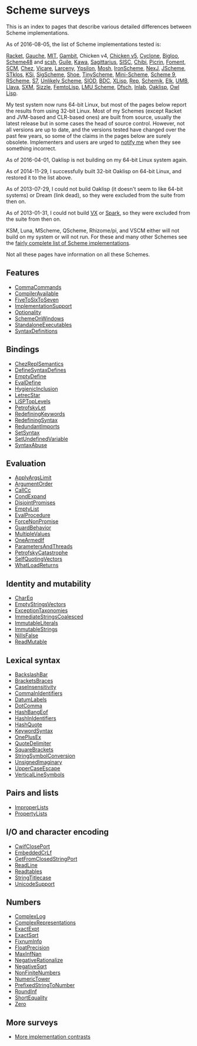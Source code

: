 # Scheme surveys

This is an index to pages that describe various detailed differences between Scheme implementations.

As of 2016-08-05, the list of Scheme implementations tested is:

[Racket](http://racket-lang.org/),
[Gauche](http://practical-scheme.net/gauche/),
[MIT](http://www.gnu.org/software/mit-scheme/),
[Gambit](http://dynamo.iro.umontreal.ca/wiki/index.php/Main_Page),
Chicken v4, [Chicken v5](http://wiki.call-cc.org/eggref/4/numbers),
[Cyclone](https://github.com/justinethier/cyclone),
[Bigloo](http://www-sop.inria.fr/members/Manuel.Serrano/bigloo/),
[Scheme48](http://s48.org/) and [scsh](http://www.scsh.net/),
[Guile](http://www.gnu.org/software/guile/),
[Kawa](http://www.gnu.org/software/kawa/),
[Sagittarius](https://code.google.com/p/sagittarius-scheme),
[SISC](http://sisc-scheme.org/),
[Chibi](https://code.google.com/p/chibi-scheme/),
[Picrin](https://github.com/picrin-scheme/picrin),
[Foment](https://code.google.com/p/foment/),
[SCM](http://people.csail.mit.edu/jaffer/SCM.html),
[Chez](http://scheme.com/), [Vicare](http://marcomaggi.github.io/vicare.html),
[Larceny](http://www.larcenists.org/),
[Ypsilon](https://code.google.com/p/ypsilon/),
[Mosh](https://code.google.com/p/mosh-scheme/),
[IronScheme](https://github.com/leppie/IronScheme),
[NexJ](http://nexj-scheme.org/),
[JScheme](http://jscheme.sourceforge.net/jscheme/main.html),
[STklos](http://www.stklos.net/),
[KSi](http://ksi.sourceforge.net/),
[SigScheme](https://code.google.com/p/sigscheme/),
[Shoe](http://www.nocrew.org/software-shoe.html),
[TinyScheme](http://tinyscheme.sourceforge.net/),
[Mini-Scheme](https://github.com/catseye/minischeme),
[Scheme 9](http://www.t3x.org/s9fes/),
[RScheme](http://www.rscheme.org/rs/index.html),
[S7](https://ccrma.stanford.edu/software/snd/snd/s7.html),
[Unlikely Scheme](https://marijnhaverbeke.nl/unlikely/),
[SIOD](http://people.delphiforums.com/gjc/siod.html),
[BDC](http://carlstrom.com/bdc-scheme/),
[XLisp](http://www.xlisp.org/),
[Rep](http://librep.sourceforge.net/),
[Schemik](http://schemik.sourceforge.net/),
[Elk](http://sam.zoy.org/elk/),
[UMB](http://www.cs.umb.edu/~wrc/scheme/),
[Llava](http://llava.org/),
[SXM](http://www.malgil.com/sxm/),
[Sizzle](http://www.grabmueller.de/martin/www/sizzle/sizzle.en.html),
[FemtoLisp](https://github.com/JeffBezanson/femtolisp),
[LMU Scheme](http://www.mathematik.uni-muenchen.de/~forster/sw/lmuscheme.html),
[Dfsch](http://hakl.net/software/dfsch.en.html),
[Inlab](http://www.inlab.de/scheme/),
[Oaklisp](http://www.bcl.hamilton.ie/~barak/oaklisp),
[Owl Lisp](https://code.google.com/p/owl-lisp/).

My test system now runs 64-bit Linux,
but most of the pages below report the results from using 32-bit Linux.
Most of my Schemes (except Racket and JVM-based and CLR-based ones)
are built from source, usually the latest release but in some cases
the head of source control.
However, not all versions are up to date,
and the versions tested have changed over the past few years,
so some of the claims in the pages below are surely obsolete.
Implementers and users are urged to [notify me](mailto:cowan@ccil.org)
when they see something incorrect.

As of 2016-04-01, Oaklisp is not building on my 64-bit Linux system again.

As of 2014-11-29, I successfully built 32-bit Oaklisp on 64-bit Linux,
and restored it to the list above.

As of 2013-07-29, I could not build Oaklisp (it doesn't seem to like 64-bit systems)
or Dream (link dead), so they were excluded from the suite from then on.

As of 2013-01-31, I could not build [VX](https://code.google.com/p/vx-scheme/)
or [Spark](https://github.com/vijaymathew/spark-scheme),
so they were excluded from the suite from then on.

KSM, Luna, MScheme, QScheme, Rhizome/pi, and VSCM
either will not build on my system or will not run.
For these and many other Schemes see the
[fairly complete list of Scheme implementations](http://community.schemewiki.org/?scheme-faq-standards).

Not all these pages have information on all these Schemes.

## Features

* [CommaCommands](CommaCommands/)
* [CompilerAvailable](CompilerAvailable/)
* [FiveToSixToSeven](FiveToSixToSeven/)
* [ImplementationSupport](ImplementationSupport/)
* [Optionality](Optionality/)
* [SchemeOnWindows](SchemeOnWindows/)
* [StandaloneExecutables](StandaloneExecutables/)
* [SyntaxDefinitions](SyntaxDefinitions/)

## Bindings

* [ChezReplSemantics](ChezReplSemantics/)
* [DefineSyntaxDefines](DefineSyntaxDefines/)
* [EmptyDefine](EmptyDefine/)
* [EvalDefine](EvalDefine/)
* [HygienicInclusion](HygienicInclusion/)
* [LetrecStar](LetrecStar/)
* [LiSPTopLevels](LiSPTopLevels/)
* [PetrofskyLet](PetrofskyLet/)
* [RedefiningKeywords](RedefiningKeywords/)
* [RedefiningSyntax](RedefiningSyntax/)
* [RedundantImports](RedundantImports/)
* [SetSyntax](SetSyntax/)
* [SetUndefinedVariable](SetUndefinedVariable/)
* [SyntaxAbuse](SyntaxAbuse/)

## Evaluation

* [ApplyArgsLimit](ApplyArgsLimit/)
* [ArgumentOrder](ArgumentOrder/)
* [CallCc](CallCc/)
* [CondExpand](CondExpand/)
* [DisjointPromises](DisjointPromises/)
* [EmptyList](EmptyList/)
* [EvalProcedure](EvalProcedure/)
* [ForceNonPromise](ForceNonPromise/)
* [GuardBehavior](GuardBehavior/)
* [MultipleValues](MultipleValues/)
* [OneArmedIf](OneArmedIf/)
* [ParametersAndThreads](ParametersAndThreads/)
* [PetrofskyCatastrophe](PetrofskyCatastrophe/)
* [SelfQuotingVectors](SelfQuotingVectors/)
* [WhatLoadReturns](WhatLoadReturns/)

## Identity and mutability

* [CharEq](CharEq/)
* [EmptyStringsVectors](EmptyStringsVectors/)
* [ExceptionTaxonomies](ExceptionTaxonomies/)
* [ImmediateStringsCoalesced](ImmediateStringsCoalesced/)
* [ImmutableLiterals](ImmutableLiterals/)
* [ImmutableStrings](ImmutableStrings/)
* [NilIsFalse](NilIsFalse/)
* [ReadMutable](ReadMutable/)

## Lexical syntax

* [BackslashBar](BackslashBar/)
* [BracketsBraces](BracketsBraces/)
* [CaseInsensitivity](CaseInsensitivity/)
* [CommaInIdentifiers](CommaInIdentifiers/)
* [DatumLabels](DatumLabels/)
* [DotComma](DotComma/)
* [HashBangEof](HashBangEof/)
* [HashInIdentifiers](HashInIdentifiers/)
* [HashQuote](HashQuote/)
* [KeywordSyntax](KeywordSyntax/)
* [OnePlusEx](OnePlusEx/)
* [QuoteDelimiter](QuoteDelimiter/)
* [SquareBrackets](SquareBrackets/)
* [StringSymbolConversion](StringSymbolConversion/)
* [UnsignedImaginary](UnsignedImaginary/)
* [UpperCaseEscape](UpperCaseEscape/)
* [VerticalLineSymbols](VerticalLineSymbols/)

## Pairs and lists

* [ImproperLists](ImproperLists/)
* [PropertyLists](PropertyLists/)

## I/O and character encoding

* [CwifClosePort](CwifClosePort/)
* [EmbeddedCrLf](EmbeddedCrLf/)
* [GetFromClosedStringPort](GetFromClosedStringPort/)
* [ReadLine](ReadLine/)
* [Readtables](Readtables/)
* [StringTitlecase](StringTitlecase/)
* [UnicodeSupport](UnicodeSupport/)

## Numbers

* [ComplexLog](ComplexLog/)
* [ComplexRepresentations](ComplexRepresentations/)
* [ExactExpt](ExactExpt/)
* [ExactSqrt](ExactSqrt/)
* [FixnumInfo](FixnumInfo/)
* [FloatPrecision](FloatPrecision/)
* [MaxInfNan](MaxInfNan/)
* [NegativeRationalize](NegativeRationalize/)
* [NegativeSqrt](NegativeSqrt/)
* [NonFiniteNumbers](NonFiniteNumbers/)
* [NumericTower](NumericTower/)
* [PrefixedStringToNumber](PrefixedStringToNumber/)
* [RoundInf](RoundInf/)
* [ShortEquality](ShortEquality/)
* [Zero](Zero/)

## More surveys

* [More implementation contrasts](http://web.archive.org/web/20181113064011/http://web.mit.edu/~axch/www/scheme/choices.html)

